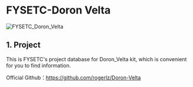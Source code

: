 # FYSETC-Doron Velta

![FYSETC_Doron_Velta]((https://github.com/FYSETC/FYSETC-Venture_XL/blob/main/images/Venture_XL_600_images2.png))

## 1. Project

This is FYSETC's project database for Doron_Velta kit, which is convenient for you to find information. 

Official Github：https://github.com/rogerlz/Doron-Velta



